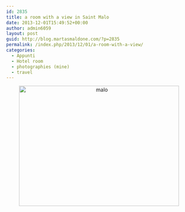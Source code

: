 ```yaml
---
id: 2835
title: a room with a view in Saint Malo
date: 2013-12-01T15:49:52+00:00
author: admin6059
layout: post
guid: http://blog.martasmaldone.com/?p=2835
permalink: /index.php/2013/12/01/a-room-with-a-view/
categories:
  - Appunti
  - Hotel room
  - photographies (mine)
  - travel
---
```

<p style="text-align: center;">
  <img class="aligncenter wp-image-3504" src="http://blog.martasmaldone.eu/wp-content/uploads/2013/12/malo-1.jpg" alt="malo" width="434" height="325" srcset="http://blog.martasmaldone.eu/wp-content/uploads/2013/12/malo-1.jpg 567w, http://blog.martasmaldone.eu/wp-content/uploads/2013/12/malo-1-300x225.jpg 300w" sizes="(max-width: 434px) 100vw, 434px" />
</p>